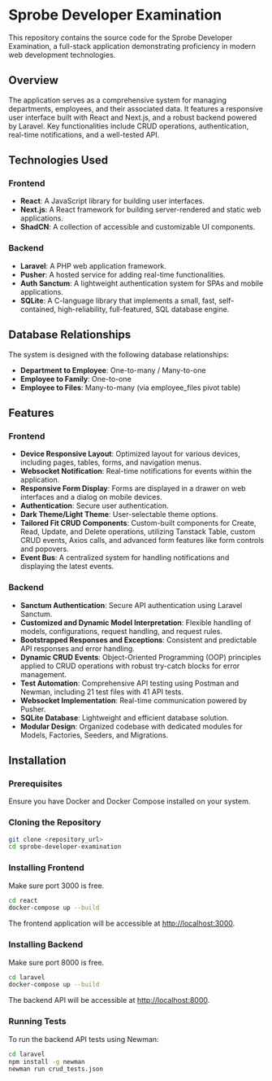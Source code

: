 # Sprobe Developer Examination

This repository contains the source code for the Sprobe Developer Examination, a full-stack application demonstrating proficiency in modern web development technologies.

## Overview

The application serves as a comprehensive system for managing departments, employees, and their associated data. It features a responsive user interface built with React and Next.js, and a robust backend powered by Laravel. Key functionalities include CRUD operations, authentication, real-time notifications, and a well-tested API.

## Technologies Used

### Frontend

- **React**: A JavaScript library for building user interfaces.
- **Next.js**: A React framework for building server-rendered and static web applications.
- **ShadCN**: A collection of accessible and customizable UI components.

### Backend

- **Laravel**: A PHP web application framework.
- **Pusher**: A hosted service for adding real-time functionalities.
- **Auth Sanctum**: A lightweight authentication system for SPAs and mobile applications.
- **SQLite**: A C-language library that implements a small, fast, self-contained, high-reliability, full-featured, SQL database engine.

## Database Relationships

The system is designed with the following database relationships:

- **Department to Employee**: One-to-many / Many-to-one
- **Employee to Family**: One-to-one
- **Employee to Files**: Many-to-many (via employee_files pivot table)

## Features

### Frontend

- **Device Responsive Layout**: Optimized layout for various devices, including pages, tables, forms, and navigation menus.
- **Websocket Notification**: Real-time notifications for events within the application.
- **Responsive Form Display**: Forms are displayed in a drawer on web interfaces and a dialog on mobile devices.
- **Authentication**: Secure user authentication.
- **Dark Theme/Light Theme**: User-selectable theme options.
- **Tailored Fit CRUD Components**: Custom-built components for Create, Read, Update, and Delete operations, utilizing Tanstack Table, custom CRUD events, Axios calls, and advanced form features like form controls and popovers.
- **Event Bus**: A centralized system for handling notifications and displaying the latest events.

### Backend

- **Sanctum Authentication**: Secure API authentication using Laravel Sanctum.
- **Customized and Dynamic Model Interpretation**: Flexible handling of models, configurations, request handling, and request rules.
- **Bootstrapped Responses and Exceptions**: Consistent and predictable API responses and error handling.
- **Dynamic CRUD Events**: Object-Oriented Programming (OOP) principles applied to CRUD operations with robust try-catch blocks for error management.
- **Test Automation**: Comprehensive API testing using Postman and Newman, including 21 test files with 41 API tests.
- **Websocket Implementation**: Real-time communication powered by Pusher.
- **SQLite Database**: Lightweight and efficient database solution.
- **Modular Design**: Organized codebase with dedicated modules for Models, Factories, Seeders, and Migrations.

## Installation

### Prerequisites

Ensure you have Docker and Docker Compose installed on your system.

### Cloning the Repository

```bash
git clone <repository_url>
cd sprobe-developer-examination
```

### Installing Frontend

Make sure port 3000 is free.

```bash
cd react
docker-compose up --build
```

The frontend application will be accessible at [http://localhost:3000](http://localhost:3000).

### Installing Backend

Make sure port 8000 is free.

```bash
cd laravel
docker-compose up --build
```

The backend API will be accessible at [http://localhost:8000](http://localhost:8000).

### Running Tests

To run the backend API tests using Newman:

```bash
cd laravel
npm install -g newman
newman run crud_tests.json
```

